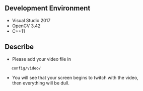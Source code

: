 ## Development Environment 
* Visual Studio 2017<br>
* OpenCV 3.42<br>
* C++11 <br>

## Describe  
* Please add your video file in 
```
   config/video/
```
* You will see that your screen begins to twitch with the video,<br>
then everything will be dull. <br>
